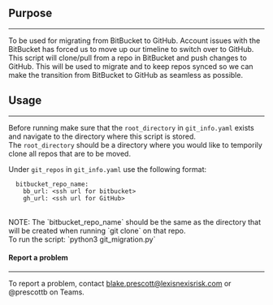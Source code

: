 
## Purpose

---

To be used for migrating from BitBucket to GitHub. Account issues with the BitBucket has forced us to move up our timeline to switch over to GitHub.
This script will clone/pull from a repo in BitBucket and push changes to GitHub. This will be used to migrate and to keep repos synced so we can make the transition
from BitBucket to GitHub as seamless as possible. 

## Usage

---

Before running make sure that the `root_directory` in `git_info.yaml` exists and navigate to the directory where this script is stored. <br>
The `root_directory` should be a directory where you would like to temporily clone all repos that are to be moved. 

Under `git_repos` in `git_info.yaml` use the following format: <br>
```
  bitbucket_repo_name:
    bb_url: <ssh url for bitbucket>
    gh_url: <ssh url for GitHub>
```
<br>
NOTE: The `bitbucket_repo_name` should be the same as the directory that will be created when running `git clone` on that repo.
<br> To run the script:
`python3 git_migration.py`

#### Report a problem

---

To report a problem, contact blake.prescott@lexisnexisrisk.com or @prescottb on Teams.


